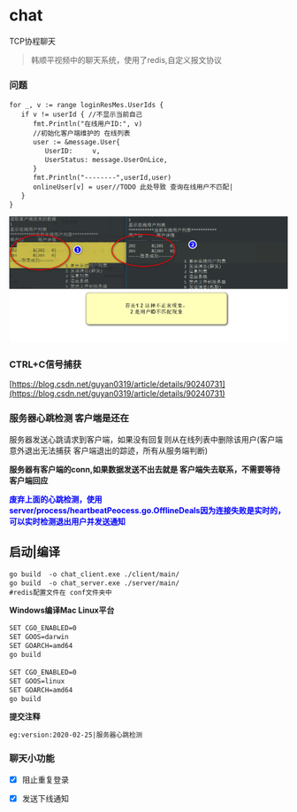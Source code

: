 # chat
TCP协程聊天
> 韩顺平视频中的聊天系统，使用了redis,自定义报文协议

### 问题
```
for _, v := range loginResMes.UserIds {
   if v != userId { //不显示当前自己
      fmt.Println("在线用户ID:", v)
      //初始化客户端维护的 在线列表
      user := &message.User{
         UserID:     v,
         UserStatus: message.UserOnLice,
      }
      fmt.Println("--------",userId,user)
      onlineUser[v] = user//TODO 此处导致 查询在线用户不匹配|
   }
}
```

![](pic/2020-02-25_170846.png)

### CTRL+C信号捕获

[https://blog.csdn.net/guyan0319/article/details/90240731](https://blog.csdn.net/guyan0319/article/details/90240731)

### 服务器心跳检测 客户端是还在

服务器发送心跳请求到客户端，如果没有回复则从在线列表中删除该用户(客户端意外退出无法捕获 客户端退出的踪迹，所有从服务端判断)

**服务器有客户端的conn,如果数据发送不出去就是 客户端失去联系，不需要等待客户端回应**

**<font color='blue'>废弃上面的心跳检测，使用server/process/heartbeatPeocess.go.OfflineDeals因为连接失败是实时的，可以实时检测退出用户并发送通知</font>**

## 启动|编译

```shell
go build  -o chat_client.exe ./client/main/
go build  -o chat_server.exe ./server/main/
#redis配置文件在 conf文件夹中
```

**Windows编译Mac Linux平台**

```shell
SET CGO_ENABLED=0
SET GOOS=darwin
SET GOARCH=amd64
go build

SET CGO_ENABLED=0
SET GOOS=linux
SET GOARCH=amd64
go build

```





**提交注释**

`eg:version:2020-02-25|服务器心跳检测`



### 聊天小功能

- [x] 阻止重复登录
- [x] 发送下线通知

